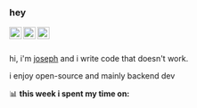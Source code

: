 ### hey
<a href="https://www.instagram.com/sleepybaby898/">
  <img align="left" alt="sleepy's Instagram" width="22px" src="https://raw.githubusercontent.com/hussainweb/hussainweb/main/icons/instagram.png" />
</a>
<a href="https://discord.com/users/543692940573278208/">
  <img align="left" alt="sleepy's discord" width="22px" src="https://raw.githubusercontent.com/peterthehan/peterthehan/master/assets/discord.svg" />
</a>
<a href="https://twitter.com/realsleepybaby">
  <img align="left" alt="sleepy's twitter" width="22px" src="https://raw.githubusercontent.com/peterthehan/peterthehan/master/assets/twitter.svg" />
</a>

<br /><br />

hi, i'm [joseph](https://sleepybaby898.github.io) and i write code that doesn't work.

i enjoy open-source and mainly backend dev

📊 **this week i spent my time on:**
<!--START_SECTION:waka-->

<!--END_SECTION:waka-->